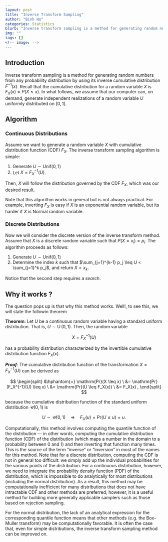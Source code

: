 ```yaml
---
layout: post
title: "Inverse Transform Sampling"
author: "Binh Ho"
categories: Statistics
blurb: "Inverse transform sampling is a method for generating random numbers from any probability distribution by using its inverse cumulative distribution $F^{-1}(x)$."
img: ""
tags: []
<!-- image: -->
---
```


## Introduction

Inverse transform sampling is a method for generating random numbers from any probability distribution by using its inverse cumulative distribution $F^{-1}(x)$.
Recall that the cumulative distribution for a random variable $X$ is $F_X(x) = P(X \leq x)$. In what follows, we assume that our computer can, on demand, 
generate independent realizations of a random variable $U$ uniformly distributed on $[0,1]$. 

## Algorithm
### Continuous Distributions
Assume we want to generate a random variable $X$ with cumulative distribution function (CDF) $F_X$. The inverse transform sampling algorithm is simple:  
1. Generate $U \sim \text{Unif}(0,1)$  
2. Let $X = F_X^{-1}(U)$.

Then, $X$ will follow the distribution governed by the CDF $F_X$, which was our desired result.

Note that this algorithm works in general but is not always practical. For example, inverting $F_X$ is easy if $X$ is an exponential random variable, but its harder if $X$ is Normal random variable.


### Discrete Distributions
Now we will consider the discrete version of the inverse transform method. Assume that $X$ is a discrete random variable such that $P(X = x_i) = p_i$. The algorithm proceeds as follows:  
1. Generate $U \sim \text{Unif}(0,1)$  
2. Determine the index $k$ such that $\sum_{j=1}^{k-1} p_j \leq U < \sum_{j=1}^k p_j$, and return $X = x_k$.

Notice that the second step requires a *search*. 

## Why it works ?
The question pops up is that why this method works. Well!, to see this, we will 
state the followin theorem 

**Theorem**: Let $U$ be a continuous random variable having a standard uniform distribution. That is, $U \sim \operatorname{U}(0,1)$. Then, the random variable

$$ X = F_X^{-1}(U) $$

has a probability distribution characterized by the invertible cumulative distribution function $F_X(x)$.

***Proof***: The cumulative distribution function of the transformation $X = F_X^{-1}(U)$ can be derived as

$$ \begin{split} &\hphantom{=}  \mathrm{Pr}(X \leq x) \ &= \mathrm{Pr}(F_X^{-1}(U) \leq x) \ &= \mathrm{Pr}(U \leq F_X(x)) \ &= F_X(x) , \end{split} $$

because the cumulative distribution function of the standard uniform distribution $\mathcal{U}(0,1)$ is

$$  U \sim \mathcal{U}(0,1) \quad \Rightarrow \quad F_U(u) = \mathrm{Pr}(U \leq u) = u. $$


Computationally, this method involves computing the quantile function of the distribution — in other words, computing the cumulative distribution function (CDF) of the distribution (which maps a number in the domain to a probability between 0 and 1) and then inverting that function many times. This is the source of the term “inverse” or “inversion” in most of the names for this method. Note that for a discrete distribution, computing the CDF is not in general too difficult: we simply add up the individual probabilities for the various points of the distribution. For a continuous distribution, however, we need to integrate the probability density function (PDF) of the distribution, which is impossible to do analytically for most distributions (including the normal distribution). As a result, this method may be computationally inefficient for many distributions that does not have intractable CDF  and other methods are preferred; however, it is a useful method for building more generally applicable samplers such as those based on rejection sampling.

For the normal distribution, the lack of an analytical expression for the corresponding quantile function means that other methods (e.g. the Box–Muller transform) may be  computationally favorable. It is often the case that, even for simple distributions, the inverse transform sampling method can be improved on.
